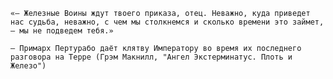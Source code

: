 ```
«— Железные Воины ждут твоего приказа, отец. Неважно, куда приведет нас судьба, неважно, с чем мы столкнемся и сколько времени это займет, — мы не подведем тебя.»
```
    – Примарх Пертурабо даёт клятву Императору во время их последнего разговора на Терре (Грэм Макнилл, "Ангел Экстерминатус. Плоть и Железо")